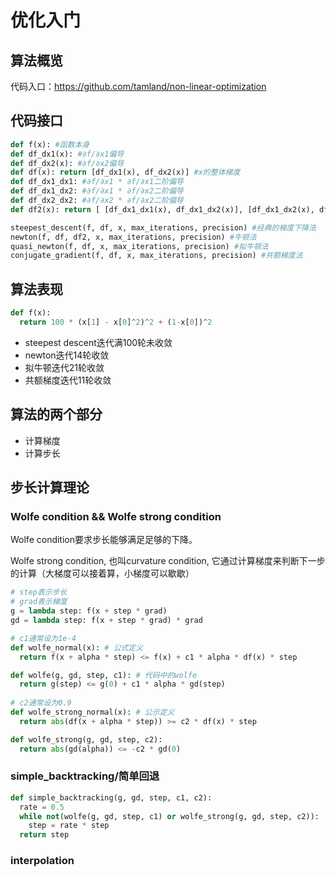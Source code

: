 # 优化入门

## 算法概览

代码入口：https://github.com/tamland/non-linear-optimization

## 代码接口

```python
def f(x): #函数本身
def df_dx1(x): #∂f/∂x1偏导
def df_dx2(x): #∂f/∂x2偏导
def df(x): return [df_dx1(x), df_dx2(x)] #x的整体梯度
def df_dx1_dx1: #∂f/∂x1 * ∂f/∂x1二阶偏导
def df_dx1_dx2: #∂f/∂x1 * ∂f/∂x2二阶偏导
def df_dx2_dx2: #∂f/∂x2 * ∂f/∂x2二阶偏导
def df2(x): return [ [df_dx1_dx1(x), df_dx1_dx2(x)], [df_dx1_dx2(x), df_dx2_dx2(x)] ]

steepest_descent(f, df, x, max_iterations, precision) #经典的梯度下降法
newton(f, df, df2, x, max_iterations, precision) #牛顿法
quasi_newton(f, df, x, max_iterations, precision) #拟牛顿法
conjugate_gradient(f, df, x, max_iterations, precision) #共额梯度法
```

## 算法表现

```python
def f(x): 
  return 100 * (x[1] - x[0]^2)^2 + (1-x[0])^2
```

* steepest descent迭代满100轮未收敛
* newton迭代14轮收敛
* 拟牛顿迭代21轮收敛
* 共额梯度迭代11轮收敛

## 算法的两个部分

 * 计算梯度
 * 计算步长

## 步长计算理论

### Wolfe condition && Wolfe strong condition

Wolfe condition要求步长能够满足足够的下降。

Wolfe strong condition, 也叫curvature condition, 它通过计算梯度来判断下一步的计算（大梯度可以接着算，小梯度可以歇歇）

```python
# step表示步长
# grad表示梯度
g = lambda step: f(x + step * grad)
gd = lambda step: f(x + step * grad) * grad

# c1通常设为1e-4
def wolfe_normal(x): # 公式定义
  return f(x + alpha * step) <= f(x) + c1 * alpha * df(x) * step

def wolfe(g, gd, step, c1): # 代码中的wolfe
  return g(step) <= g(0) + c1 * alpha * gd(step)
  
# c2通常设为0.9
def wolfe_strong_normal(x): # 公示定义
  return abs(df(x + alpha * step)) >= c2 * df(x) * step

def wolfe_strong(g, gd, step, c2):
  return abs(gd(alpha)) <= -c2 * gd(0)
```

### simple_backtracking/简单回退

```python
def simple_backtracking(g, gd, step, c1, c2):
  rate = 0.5
  while not(wolfe(g, gd, step, c1) or wolfe_strong(g, gd, step, c2)):
    step = rate * step
  return step
```

### interpolation

```python
```

#
